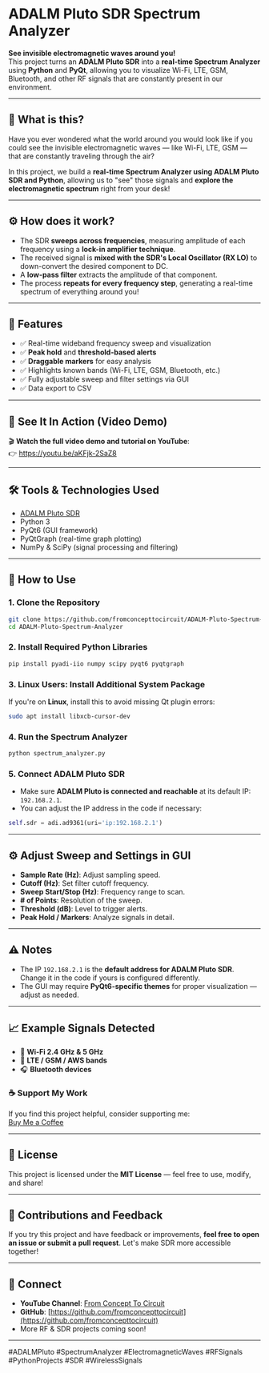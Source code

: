 
# ADALM Pluto SDR Spectrum Analyzer

**See invisible electromagnetic waves around you!**  
This project turns an **ADALM Pluto SDR** into a **real-time Spectrum Analyzer** using **Python** and **PyQt**, allowing you to visualize Wi-Fi, LTE, GSM, Bluetooth, and other RF signals that are constantly present in our environment.


---

## 🚀 What is this?

Have you ever wondered what the world around you would look like if you could see the invisible electromagnetic waves — like Wi-Fi, LTE, GSM — that are constantly traveling through the air?

In this project, we build a **real-time Spectrum Analyzer using ADALM Pluto SDR and Python**, allowing us to "see" those signals and **explore the electromagnetic spectrum** right from your desk!

---

## ⚙️ How does it work?

- The SDR **sweeps across frequencies**, measuring amplitude of each frequency using a **lock-in amplifier technique**.
- The received signal is **mixed with the SDR's Local Oscillator (RX LO)** to down-convert the desired component to DC.
- A **low-pass filter** extracts the amplitude of that component.
- The process **repeats for every frequency step**, generating a real-time spectrum of everything around you!

---

## 🎯 Features

- ✅ Real-time wideband frequency sweep and visualization
- ✅ **Peak hold** and **threshold-based alerts**
- ✅ **Draggable markers** for easy analysis
- ✅ Highlights known bands (Wi-Fi, LTE, GSM, Bluetooth, etc.)
- ✅ Fully adjustable sweep and filter settings via GUI
- ✅ Data export to CSV

---

## 📡 See It In Action (Video Demo)

🎬 **Watch the full video demo and tutorial on YouTube**:  
👉 https://youtu.be/aKFjk-2SaZ8

---

## 🛠 Tools & Technologies Used

- [ADALM Pluto SDR](https://www.analog.com/en/design-center/evaluation-hardware-and-software/evaluation-boards-kits/adalm-pluto.html)
- Python 3
- PyQt6 (GUI framework)
- PyQtGraph (real-time graph plotting)
- NumPy & SciPy (signal processing and filtering)

---

## 💾 How to Use

### 1. **Clone the Repository**

```bash
git clone https://github.com/fromconcepttocircuit/ADALM-Pluto-Spectrum-Analyzer.git
cd ADALM-Pluto-Spectrum-Analyzer
```

### 2. **Install Required Python Libraries**

```bash
pip install pyadi-iio numpy scipy pyqt6 pyqtgraph
```

### 3. **Linux Users: Install Additional System Package**

If you're on **Linux**, install this to avoid missing Qt plugin errors:

```bash
sudo apt install libxcb-cursor-dev
```

### 4. **Run the Spectrum Analyzer**

```bash
python spectrum_analyzer.py
```

### 5. **Connect ADALM Pluto SDR**

- Make sure **ADALM Pluto is connected and reachable** at its default IP: `192.168.2.1`.  
- You can adjust the IP address in the code if necessary:

```python
self.sdr = adi.ad9361(uri='ip:192.168.2.1')
```
---

## ⚙️ Adjust Sweep and Settings in GUI

- **Sample Rate (Hz)**: Adjust sampling speed.
- **Cutoff (Hz)**: Set filter cutoff frequency.
- **Sweep Start/Stop (Hz)**: Frequency range to scan.
- **# of Points**: Resolution of the sweep.
- **Threshold (dB)**: Level to trigger alerts.
- **Peak Hold / Markers**: Analyze signals in detail.

---

## ⚠️ Notes

- The IP `192.168.2.1` is the **default address for ADALM Pluto SDR**. Change it in the code if yours is configured differently.
- The GUI may require **PyQt6-specific themes** for proper visualization — adjust as needed.

---

## 📈 Example Signals Detected

- 📶 **Wi-Fi 2.4 GHz & 5 GHz**
- 📱 **LTE / GSM / AWS bands**
- 🎧 **Bluetooth devices**

### ☕ Support My Work  
If you find this project helpful, consider supporting me:  
[Buy Me a Coffee](https://buymeacoffee.com/concepttoco)

---

## 📜 License

This project is licensed under the **MIT License** — feel free to use, modify, and share!

---

## 🙌 Contributions and Feedback

If you try this project and have feedback or improvements, **feel free to open an issue or submit a pull request**. Let's make SDR more accessible together!

---

## 🔗 Connect

- **YouTube Channel**: [From Concept To Circuit](https://www.youtube.com/@fromconcepttocircuit)
- **GitHub**: [https://github.com/fromconcepttocircuit](https://github.com/fromconcepttocircuit)
- More RF & SDR projects coming soon!

---



#ADALMPluto #SpectrumAnalyzer #ElectromagneticWaves #RFSignals #PythonProjects #SDR #WirelessSignals
